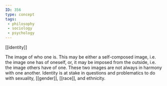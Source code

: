 ```yaml
---
ID: 356
type: concept
tags: 
 - philosophy
 - sociology
 - psychology
---
```


[[identity]]

 The image of who
one is. This may be either a self-composed image, i.e. the image one has
of oneself, or, it may be imposed from the outside, i.e. the image
others have of one. These two images are not always in harmony with one
another. Identity is at stake in questions and problematics to do with
sexuality, [[gender]],
[[race]], and ethnicity.
